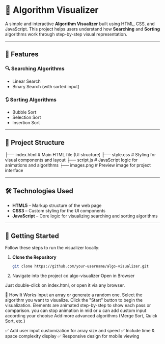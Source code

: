 # 🧠 Algorithm Visualizer

A simple and interactive **Algorithm Visualizer** built using HTML, CSS, and JavaScript. This project helps users understand how **Searching** and **Sorting** algorithms work through step-by-step visual representation.

---

## 🔧 Features

### 🔍 Searching Algorithms
- Linear Search
- Binary Search (with sorted input)

### 🔃 Sorting Algorithms
- Bubble Sort
- Selection Sort
- Insertion Sort

---

## 📁 Project Structure

├── index.html # Main HTML file (UI structure)
├── style.css # Styling for visual components and layout
├── script.js # JavaScript logic for animations and algorithms
├── images.png # Preview image for project interface



---

## 🛠️ Technologies Used

- **HTML5** – Markup structure of the web page
- **CSS3** – Custom styling for the UI components
- **JavaScript** – Core logic for visualizing searching and sorting algorithms

---

## 🚀 Getting Started

Follow these steps to run the visualizer locally:

1. **Clone the Repository**
   ```bash
   git clone https://github.com/your-username/algo-visualizer.git

2.  Navigate into the project
cd algo-visualizer
Open in Browser

Just double-click on index.html, or open it via any browser.


🧩 How It Works
Input an array or generate a random one.
Select the algorithm you want to visualize.
Click the "Start" button to begin the visualization.
Elements are animated step-by-step to show each pass or comparison.
you can stop animation in mid or u can add custom input according your chooise
 Add more advanced algorithms (Merge Sort, Quick Sort, etc.)

✅ Add user input customization for array size and speed
✅ Include time & space complexity display
✅ Responsive design for mobile viewing

